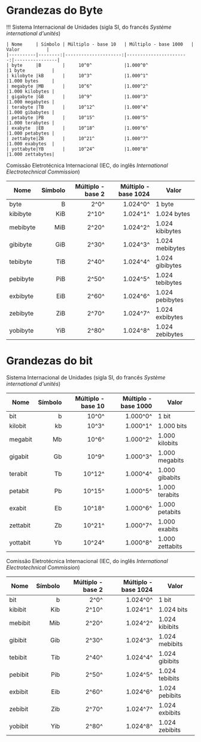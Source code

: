 
Grandezas do Byte
=================

!!! Sistema Internacional de Unidades (sigla SI, do francês *Système international d'unités*)

	| Nome     | Símbolo | Múltiplo - base 10   | Múltiplo - base 1000   | Valor          |
	|----------|--------:|---------------------:|-----------------------:|----------------|
	| byte     |B        |     10^0^            |1.000^0^                |1 byte          |
	| kilobyte |kB       |     10^3^            |1.000^1^                |1.000 bytes     |
	| megabyte |MB       |     10^6^            |1.000^2^                |1.000 kilobytes |
	| gigabyte |GB       |     10^9^            |1.000^3^                |1.000 megabytes |
	| terabyte |TB       |     10^12^           |1.000^4^                |1.000 gibabytes |
	| petabyte |PB       |     10^15^           |1.000^5^                |1.000 terabytes |
	| exabyte  |EB       |     10^18^           |1.000^6^                |1.000 petabytes |
	| zettabyte|ZB       |     10^21^           |1.000^7^                |1.000 exabytes  |
	| yottabyte|YB       |     10^24^           |1.000^8^                |1.000 zettabytes|



Comissão Eletrotécnica Internacional (IEC, do inglês *International Electrotechnical Commission*)

| Nome     | Símbolo | Múltiplo - base 2   | Múltiplo - base 1024   | Valor          |
|----------|--------:|--------------------:|-----------------------:|----------------|
| byte     |B        |     2^0^            |1.024^0^                |1 byte          |
| kibibyte |KiB      |     2^10^           |1.024^1^                |1.024 bytes     |
| mebibyte |MiB      |     2^20^           |1.024^2^                |1.024 kibibytes |
| gibibyte |GiB      |     2^30^           |1.024^3^                |1.024 mebibytes |
| tebibyte |TiB      |     2^40^           |1.024^4^                |1.024 gibibytes |
| pebibyte |PiB      |     2^50^           |1.024^5^                |1.024 tebibytes |
| exbibyte |EiB      |     2^60^           |1.024^6^                |1.024 pebibytes |
| zebibyte |ZiB      |     2^70^           |1.024^7^                |1.024 exbibytes |
| yobibyte |YiB      |     2^80^           |1.024^8^                |1.024 zebibytes |



Grandezas do bit
=================



Sistema Internacional de Unidades (sigla SI, do francês *Système international d'unités*)

| Nome    | Símbolo | Múltiplo - base 10   | Múltiplo - base 1000   | Valor         |
|---------|--------:|---------------------:|-----------------------:|---------------|
| bit     |b        |     10^0^            |1.000^0^                |1 bit          |
| kilobit |kb       |     10^3^            |1.000^1^                |1.000 bits     |
| megabit |Mb       |     10^6^            |1.000^2^                |1.000 kilobits |
| gigabit |Gb       |     10^9^            |1.000^3^                |1.000 megabits |
| terabit |Tb       |     10^12^           |1.000^4^                |1.000 gibabits |
| petabit |Pb       |     10^15^           |1.000^5^                |1.000 terabits |
| exabit  |Eb       |     10^18^           |1.000^6^                |1.000 petabits |
| zettabit|Zb       |     10^21^           |1.000^7^                |1.000 exabits  |
| yottabit|Yb       |     10^24^           |1.000^8^                |1.000 zettabits|


Comissão Eletrotécnica Internacional (IEC, do inglês *International Electrotechnical Commission*)

| Nome    | Símbolo | Múltiplo - base 2   | Múltiplo - base 1024   | Valor         |
|---------|--------:|--------------------:|-----------------------:|---------------|
| bit     |b        |     2^0^            |1.024^0^                |1 bit          |
| kibibit |Kib      |     2^10^           |1.024^1^                |1.024 bits     |
| mebibit |Mib      |     2^20^           |1.024^2^                |1.024 kibibits |
| gibibit |Gib      |     2^30^           |1.024^3^                |1.024 mebibits |
| tebibit |Tib      |     2^40^           |1.024^4^                |1.024 gibibits |
| pebibit |Pib      |     2^50^           |1.024^5^                |1.024 tebibits |
| exbibit |Eib      |     2^60^           |1.024^6^                |1.024 pebibits |
| zebibit |Zib      |     2^70^           |1.024^7^                |1.024 exbibits |
| yobibit |Yib      |     2^80^           |1.024^8^                |1.024 zebibits |